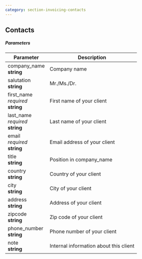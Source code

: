 ```yaml
---
category: section-invoicing-contacts
---
```


## Contacts

##### Parameters

| Parameter | Description |
|---|---|
|company_name<br> **string**| Company name |
|salutation<br> **string**| Mr./Ms./Dr. |
|first_name<br> *required*<br> **string**| First name of your client |
|last_name<br> *required*<br> **string**| Last name of your client |
|email<br> *required*<br> **string**| Email address of your client |
|title<br> **string**| Position in company_name |
|country<br> **string**| Country of your client |
|city<br> **string**| City of your client |
|address<br> **string**| Address of your client |
|zipcode<br> **string**| Zip code of your client |
|phone_number<br> **string**| Phone number of your client |
|note<br> **string**| Internal information about this client |
